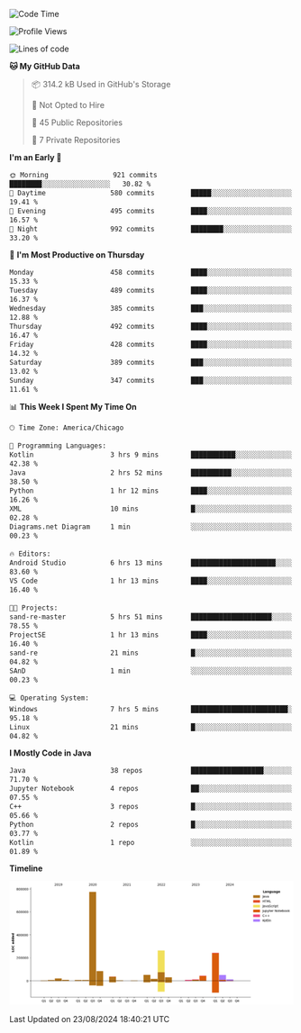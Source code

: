 <!--START_SECTION:waka-->
![Code Time](http://img.shields.io/badge/Code%20Time-532%20hrs%2027%20mins-blue)

![Profile Views](http://img.shields.io/badge/Profile%20Views-21-blue)

![Lines of code](https://img.shields.io/badge/From%20Hello%20World%20I%27ve%20Written-1.7%20million%20lines%20of%20code-blue)

**🐱 My GitHub Data** 

> 📦 314.2 kB Used in GitHub's Storage 
 > 
> 🚫 Not Opted to Hire
 > 
> 📜 45 Public Repositories 
 > 
> 🔑 7 Private Repositories 
 > 
**I'm an Early 🐤** 

```text
🌞 Morning                921 commits         ████████░░░░░░░░░░░░░░░░░   30.82 % 
🌆 Daytime                580 commits         █████░░░░░░░░░░░░░░░░░░░░   19.41 % 
🌃 Evening                495 commits         ████░░░░░░░░░░░░░░░░░░░░░   16.57 % 
🌙 Night                  992 commits         ████████░░░░░░░░░░░░░░░░░   33.20 % 
```
📅 **I'm Most Productive on Thursday** 

```text
Monday                   458 commits         ████░░░░░░░░░░░░░░░░░░░░░   15.33 % 
Tuesday                  489 commits         ████░░░░░░░░░░░░░░░░░░░░░   16.37 % 
Wednesday                385 commits         ███░░░░░░░░░░░░░░░░░░░░░░   12.88 % 
Thursday                 492 commits         ████░░░░░░░░░░░░░░░░░░░░░   16.47 % 
Friday                   428 commits         ████░░░░░░░░░░░░░░░░░░░░░   14.32 % 
Saturday                 389 commits         ███░░░░░░░░░░░░░░░░░░░░░░   13.02 % 
Sunday                   347 commits         ███░░░░░░░░░░░░░░░░░░░░░░   11.61 % 
```


📊 **This Week I Spent My Time On** 

```text
🕑︎ Time Zone: America/Chicago

💬 Programming Languages: 
Kotlin                   3 hrs 9 mins        ███████████░░░░░░░░░░░░░░   42.38 % 
Java                     2 hrs 52 mins       ██████████░░░░░░░░░░░░░░░   38.50 % 
Python                   1 hr 12 mins        ████░░░░░░░░░░░░░░░░░░░░░   16.26 % 
XML                      10 mins             █░░░░░░░░░░░░░░░░░░░░░░░░   02.28 % 
Diagrams.net Diagram     1 min               ░░░░░░░░░░░░░░░░░░░░░░░░░   00.23 % 

🔥 Editors: 
Android Studio           6 hrs 13 mins       █████████████████████░░░░   83.60 % 
VS Code                  1 hr 13 mins        ████░░░░░░░░░░░░░░░░░░░░░   16.40 % 

🐱‍💻 Projects: 
sand-re-master           5 hrs 51 mins       ████████████████████░░░░░   78.55 % 
ProjectSE                1 hr 13 mins        ████░░░░░░░░░░░░░░░░░░░░░   16.40 % 
sand-re                  21 mins             █░░░░░░░░░░░░░░░░░░░░░░░░   04.82 % 
SAnD                     1 min               ░░░░░░░░░░░░░░░░░░░░░░░░░   00.23 % 

💻 Operating System: 
Windows                  7 hrs 5 mins        ████████████████████████░   95.18 % 
Linux                    21 mins             █░░░░░░░░░░░░░░░░░░░░░░░░   04.82 % 
```

**I Mostly Code in Java** 

```text
Java                     38 repos            ██████████████████░░░░░░░   71.70 % 
Jupyter Notebook         4 repos             ██░░░░░░░░░░░░░░░░░░░░░░░   07.55 % 
C++                      3 repos             █░░░░░░░░░░░░░░░░░░░░░░░░   05.66 % 
Python                   2 repos             █░░░░░░░░░░░░░░░░░░░░░░░░   03.77 % 
Kotlin                   1 repo              ░░░░░░░░░░░░░░░░░░░░░░░░░   01.89 % 
```



**Timeline**

![Lines of Code chart](https://raw.githubusercontent.com/phanijsp/phanijsp/main/assets/bar_graph.png)


 Last Updated on 23/08/2024 18:40:21 UTC
<!--END_SECTION:waka-->

